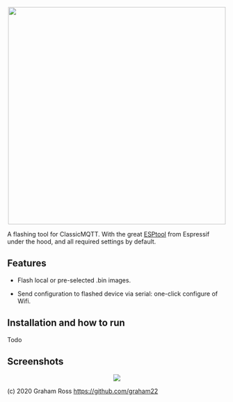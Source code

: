 <p align="center">
<img src=https://github.com/graham22/ClassicMQTT/blob/master/pictures/ESP32-pinout-mapping.png width=500>
</p>


A flashing tool for ClassicMQTT. With the great [ESPtool](https://github.com/espressif/esptool) from Espressif under the hood, and all required settings by default.

## Features

 - Flash local or pre-selected .bin images.
 
 - Send configuration to flashed device via serial: one-click configure of Wifi. 

## Installation and how to run

Todo
   
 
## Screenshots

<p align="center">
    <img src=https://github.com/graham22/ClassicMQTT/blob/master/pictures/Flasher.PNG>    
</p>

(c) 2020 Graham Ross https://github.com/graham22
